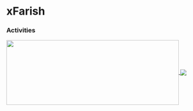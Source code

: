# xFarish
### Activities
<a href="https://github-readme-stats.vercel.app/api?username=xFarish&theme=merko&show_icons=true&bg_color=0D1117&hide_border=true">
  <img width=450 height=170 align="center" src="https://github-readme-stats.vercel.app/api?username=xFarish&theme=merko&show_icons=true&bg_color=0D1117&hide_border=true" />
</a>
<a href="https://github-readme-stats.vercel.app/api/top-langs/?username=xFarish&theme=merko&layout=compact&bg_color=0D1117&hide_border=true">
  <img align="center" src="https://github-readme-stats.vercel.app/api/top-langs/?username=xFarish&theme=merko&layout=compact&bg_color=0D1117&hide_border=true" />
</a>
